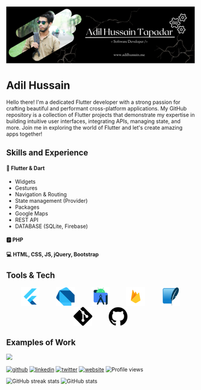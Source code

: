 ![Software Developer](https://github.com/itssadil/itssadil/blob/main/Adil%20Hussain%20Tapadar.png)

# Adil Hussain
Hello there! I'm a dedicated Flutter developer with a strong passion for crafting beautiful and performant cross-platform applications. My GitHub repository is a collection of Flutter projects that demonstrate my expertise in building intuitive user interfaces, integrating APIs, managing state, and more. Join me in exploring the world of Flutter and let's create amazing apps together! 

## Skills and Experience
#### 📱 Flutter & Dart
* Widgets
* Gestures
* Navigation & Routing
* State management (Provider)
* Packages
* Google Maps
* REST API
* DATABASE (SQLite, Firebase)
#### 🅿 PHP
#### 💻 HTML, CSS, JS, jQuery, Bootstrap

## Tools & Tech
<p align="center">
  <img src="https://github.com/itssadil/itssadil/blob/main/flutter.png" width="50"  hspace="20" >
  <img src="https://github.com/itssadil/itssadil/blob/main/dart.png" width="50"  hspace="20" >
  <img src="https://github.com/itssadil/itssadil/blob/main/android%20studio.png" width="50"  hspace="20" >
  <img src="https://github.com/itssadil/itssadil/blob/main/firebase.png" width="50"  hspace="20" >
  <img src="https://github.com/itssadil/itssadil/blob/main/sqlite.png" width="50"  hspace="20" >
  <img src="https://github.com/itssadil/itssadil/blob/main/git.png" width="50"  hspace="20" >
  <img src="https://github.com/itssadil/itssadil/blob/main/github.png" width="50"  hspace="20" >
 </p>

## Examples of Work
<img src="https://github.com/adriantwarog/adriantwarog/blob/master/covid19.gif" width="512" >


[<img src='https://cdn.jsdelivr.net/npm/simple-icons@3.0.1/icons/github.svg' alt='github' height='40'>](https://github.com/itssadil)  [<img src='https://cdn.jsdelivr.net/npm/simple-icons@3.0.1/icons/linkedin.svg' alt='linkedin' height='40'>](https://www.linkedin.com/in/itss-adil/)  [<img src='https://cdn.jsdelivr.net/npm/simple-icons@3.0.1/icons/twitter.svg' alt='twitter' height='40'>](https://twitter.com/itssAdil)  [<img src='https://cdn.jsdelivr.net/npm/simple-icons@3.0.1/icons/icloud.svg' alt='website' height='40'>](http://adilhussain.me) ![Profile views](https://gpvc.arturio.dev/itssadil)  



![GitHub streak stats](https://github-readme-streak-stats.herokuapp.com/?user=itssadil)   ![GitHub stats](https://github-readme-stats.vercel.app/api?username=itssadil&show_icons=true)  
 


